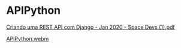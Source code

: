 # APIPython
[Criando uma REST API com Django - Jan 2020 - Space Devs (1).pdf](https://github.com/Lili200Cardoso/APIPython/files/11264652/Criando.uma.REST.API.com.Django.-.Jan.2020.-.Space.Devs.1.pdf)


[APIPython.webm](https://user-images.githubusercontent.com/96260047/232885819-7423b1fd-7a68-4059-beaa-814601f6d26d.webm)
